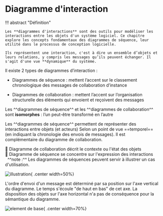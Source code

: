 # Diagramme d'interaction


!!! abstract "Définition"

    Les **diagrammes d'interactions** sont des outils pour modéliser les interactions entre les objets d'un système logiciel. Ce chapitre explore les concepts fondamentaux des diagrammes de séquence, leur utilité dans le processus de conception logicielle.

    Ils représentent une interaction, c'est à dire un ensemble d’objets et leurs relations, y compris les messages qu’ils peuvent échanger. Il s'agit d'une vue **dynamique** du système.

Il existe 2 types de diagrammes d’interaction :<br />

- Diagrammes de séquence : mettent l’accent sur le classement chronologique des messages de collaboration d’instance

- Diagrammes de collaboration : mettent l’accent sur l’organisation structurelle des éléments qui envoient et reçoivent des messages

Les ^^diagrammes de séquence^^ et les ^^diagrammes de collaboration^^ sont **isomorphes** : l’un peut-être transformé en l’autre

Les ^^diagrammes de séquence^^ permettent de représenter des interactions entre objets (et acteurs) Selon un point de vue ==temporel== (en indiquant la chronologie des envois de messages). Il est complémentaire du diagramme de collaboration.<br />

:pushpin: Diagramme de collaboration décrit le contexte ou l'état des objets<br />
:pushpin: Diagramme de séquence se concentre sur l'expression des interactions<br />
  
^^note :^^ Les diagrammes de séquences peuvent servir à illustrer un cas d'utilisation.

![illustration](./data/exemple1.png){ .center width=50%}

L'ordre d'envoi d'un message est déterminé par sa position sur l'axe vertical du diagramme. Le temps s'écoule "de haut en bas" de cet axe. La disposition des objets sur l'axe horizontal n'a pas de conséquence pour la sémantique du diagramme.

![element de base](./data/elementBase.png){ .center width=70%}


